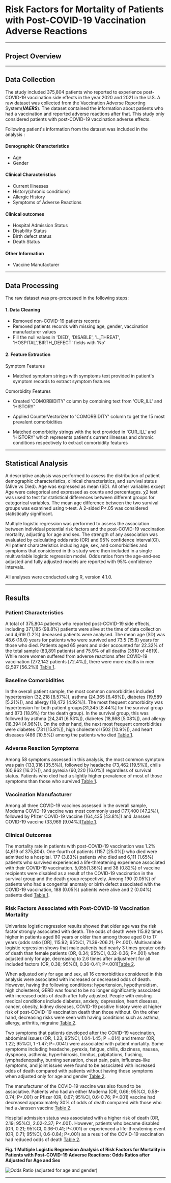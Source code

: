 # Risk Factors for Mortality of Patients with Post-COVID-19 Vaccination Adverse Reactions 


****
## Project Overview


***
## Data Collection


The study included 375,804 patients who reported to experience post-COVID-19 vaccination side effects in the year 2020 and 2021 in the U.S. A raw dataset was collected from the Vaccination Adverse Reporting System(***VAERS***). The dataset contained the information about patients who had a vaccination and reported adverse reactions after that. This study only considered patients with post-COVID-19 vaccination adverse effects. 

Following patient's information from the dataset was included in the analysis : 

#### Demographic Characteristics

- Age
- Gender

#### Clinical Characteristics

- Current Illnesses
- History(chronic conditions)
- Allergic History
- Symptoms of Adverse Reactions

#### Clinical outcomes

- Hospital Admission Status
- Disability Status
- Birth defect status 
- Death Status

#### Other Information
- Vaccine Manufacturer



***
## Data Processing



The raw dataset was pre-processed in the following steps:

#### 1. Data Cleaning

- Removed non-COVID-19 patients records
- Removed patients records with missing age, gender, vaccination manufacturer values
- Fill the null values in 'DIED', 'DISABLE', 'L_THREAT', 'HOSPITAL','BIRTH_DEFECT' fields with 'No'

#### 2. Feature Extraction

Symptom Features

- Matched symptom strings with symptoms text provided in patient's symptom records to extract symptom features


Comorbidity Features

- Created 'COMORBIDITY' column by combining text from 'CUR_ILL' and 'HISTORY'

- Applied CounterVectorizer to 'COMORBIDITY' column to get the 15 most prevalent comorbidities 

- Matched comorbidity strings with the text provided in 'CUR_ILL' and 'HISTORY' which represents patient's current illnesses and chronic conditions respectively to extract comorbidity features



***
## Statistical Analysis 


A descriptive analysis was performed to assess the distribution of patient demographic characteristics, clinical characteristics, and survival status (Alive vs Died). Age was expressed as mean (SD). All other variables except Age were categorical and expressed as counts and percentages. χ2 test was used to test for statistical differences between different groups for categorical variables. The mean age difference between the two survival groups was examined using t-test. A 2-sided P<.05 was considered statistically significant.

Multiple logistic regression was performed to assess the association between individual potential risk factors and the post-COVID-19 vaccination mortality, adjusting for age and sex. The strength of any association was evaluated by calculating odds ratio (OR) and 95% confidence interval(CI). All patient characteristics including age, sex, and comorbidities and symptoms that considered in this study were then included in a single multivariable logistic regression model. Odds ratios from the age-and-sex adjusted and fully adjusted models are reported with 95% confidence intervals. 

All analyses were conducted using R, version 4.1.0. 


***
## Results

### Patient Characteristics 

A total of 375,804 patients who reported post-COVID-19 side effects, including 371,185 (98.8%) patients were alive at the time of data collection and 4,619 (1.2%) deceased patients were analysed. The mean age (SD) was 48.6 (18.0) years for patients who were survived and 73.5 (15.8) years for those who died. Patients aged 65 years and older accounted for 22.32% of the total sample (83,891 patients) and 75.9% of all deaths (3510 of 4619). While more women suffered from adverse reactions after COVID-19 vaccination (272,142 patients [72.4%]), there were more deaths in men (2,597 [56.2%]) [Table 1](https://github.com/JiyoungLee90/COVID-19-Adverse-Reaction/blob/main/table1.pdf).

### Baseline Comorbidities

In the overall patient sample, the most common comorbidities included hypertension (32,218 [8.57%]), asthma (24,365 [6.48%]), diabetes (19,589 [5.21%]), and allergy (18,472 [4.92%]). The most frequent comorbidity was hypertension for both patient groups(31,345 [8.44%] for the survival group and 873 (18.9%) for the death group). In the survival group, this was followed by asthma (24,241 [6.53%]), diabetes (18,868 [5.08%]), and allergy (18,394 [4.96%]). On the other hand, the next most frequent comorbidities were diabetes (731 [15.8%]), high cholesterol (502 [10.9%]), and heart diseases (486 [10.5%]) among the patients who died [Table 1](https://github.com/JiyoungLee90/COVID-19-Adverse-Reaction/blob/main/table1.pdf).


### Adverse Reaction Symptoms 

Among 58 symptoms assessed in this analysis, the most common symptom was pain (133,316 [35.5%]), followed by headache (73,462 [19.5%]), chills (60,962 [16.2%]), and pyrexia (60,220 [16.0%]) regardless of survival status. Patients who died had a slightly higher prevalence of most of those symptoms than those who survived [Table 1](https://github.com/JiyoungLee90/COVID-19-Adverse-Reaction/blob/main/table1.pdf).


### Vaccination Manufacturer

Among all three COVID-19 vaccines assessed in the overall sample, Moderna COVID-19 vaccine was most commonly used (177,400 [47.2%]), followed by Pfizer COVID-19 vaccine (164,435 [43.8%]) and Janssen COVID-19 vaccine (33,969 [9.04%])[Table 1](https://github.com/JiyoungLee90/COVID-19-Adverse-Reaction/blob/main/table1.pdf).


### Clinical Outcomes

The mortality rate in patients with post-COVID-19 vaccination was 1.2% (4,619 of 375,804). One-fourth of patients (1157 [25.0%]) who died were admitted to a hospital. 177 (3.83%) patients who died and 6,111 (1.65%) patients who survived experienced a life-threatening experience associated with their COVID-19 vaccination. 5,055(1.36%) and 38 (0.82%) of vaccine recipients were disabled as a result of the COVID-19 vaccination in the survival group and the death group respectively. Among 190 (0.05%) of patients who had a congenital anomaly or birth defect associated with the COVID-19 vaccination, 188 (0.05%) patients were alive and 2 (0.04%) patients died [Table 1](https://github.com/JiyoungLee90/COVID-19-Adverse-Reaction/blob/main/table1.pdf).


### Risk Factors Associated with Post-COVID-19 Vaccination Mortality

Univariate logistic regression results showed that older age was the risk factor strongly associated with death. The odds of death were 115.92 times higher in patients aged 80 years or older than among those aged 0 to 17 years (odds ratio [OR], 115.92; 95%CI, 71.39-206.21; P<.001). Multivariable logistic regression shows that male patients had nearly 3 times greater odds of death than female patients (OR, 0.34; 95%CI, 0.32-0.36; P<.001) when adjusted only for age, decreasing to 2.6 times after adjustment for all included factors (OR, 0.38; 95%CI, 0.36-0.41; P<.001)[Table 2](https://github.com/JiyoungLee90/COVID-19-Adverse-Reaction/blob/main/table2.pdf).

When adjusted only for age and sex, all 16 comorbidities considered in this analysis were associated with increased or decreased odds of death. However, having the following conditions: hypertension, hypothyroidism, high cholesterol, GERD was found to be no longer significantly associated with increased odds of death after fully adjusted. People with existing medical conditions include diabetes, anxiety, depression, heart diseases, cancer, obesity, kidney diseases, COVID-19 positive history were at higher risk of post-COVID-19 vaccination death than those without. On the other hand, decreasing risks were seen with having conditions such as asthma, allergy, arthritis, migraine [Table 2](https://github.com/JiyoungLee90/COVID-19-Adverse-Reaction/blob/main/table2.pdf).

Two symptoms that patients developed after the COVID-19 vaccination, abdominal issues (OR, 1.23; 95%CI, 1.04-1.45; P =.014) and tremor (OR, 1.22; 95%CI, 1 -1.47; P=.0041) were associated with patient mortality. Some symptoms including headache, pyrexia, fatigue, chills, dizziness, nausea, dyspnoea, asthenia, hyperhidrosis, tinnitus, palpitations, flushing, lymphadenopathy, burning sensation, chest pain, pain, influenza-like symptoms, and joint issues were found to be associated with increased odds of death compared with patients without having those symptoms when adjusted only for age and gender [Table 2](https://github.com/JiyoungLee90/COVID-19-Adverse-Reaction/blob/main/table2.pdf).

The manufacturer of the COVID-19 vaccine was also found to be associative. Patients who had an either Moderna (OR, 0.66; 95%CI, 0.58-0.74; P<.001) or Pfizer (OR, 0.67; 95%CI, 0.6-0.76; P<.001) vaccine had decreased approximately 30% of odds of death compared with those who had a Janssen vaccine [Table 2](https://github.com/JiyoungLee90/COVID-19-Adverse-Reaction/blob/main/table2.pdf).

Hospital admission status was associated with a higher risk of death
(OR, 2.19; 95%CI, 2.02-2.37; P<.001). However, patients who became disabled (OR, 0.21; 95%CI, 0.36-0.41; P<.001) or experienced a life-threatening event (OR, 0.71; 95%CI, 0.6-0.84; P<.001) as a result of the COVID-19 vaccination had reduced odds of death [Table 2](https://github.com/JiyoungLee90/COVID-19-Adverse-Reaction/blob/main/table2.pdf).


**Fig. 1 Multiple Logistic Regreesion Analysis of Risk Factors for Mortality in Patients with Post-COVID-19 Adverse Reactions: Odds Ratios after Adjusted for Age and Sex**

![Odds Ratio (adjusted for age and gender)](odds_ratio.png)





***


```python

```
